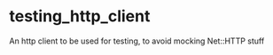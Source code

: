testing_http_client
===================

An http client to be used for testing, to avoid mocking Net::HTTP stuff
